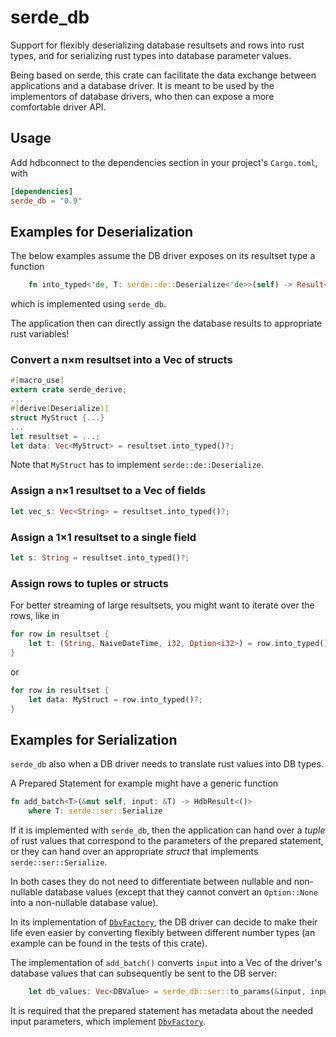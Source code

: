# serde_db

Support for flexibly deserializing database resultsets and rows into rust types,
and for serializing rust types into database parameter values.

Being based on serde, this crate can facilitate the data exchange between applications
and a database driver. It is meant to be used by the implementors of database drivers,
who then can expose a more comfortable driver API.

## Usage

Add hdbconnect to the dependencies section in your project's `Cargo.toml`, with

```toml
[dependencies]
serde_db = "0.9"
```

## Examples for Deserialization

The below examples assume the DB driver exposes on its
resultset type a function

```rust
    fn into_typed<'de, T: serde::de::Deserialize<'de>>(self) -> Result<T, E>
```

which is implemented using `serde_db`.

The application then can directly assign the database results to appropriate rust variables!

### Convert a n×m resultset into a Vec of structs

```rust
#[macro_use]
extern crate serde_derive;
...
#[derive(Deserialize)]
struct MyStruct {...}
...
let resultset = ...;
let data: Vec<MyStruct> = resultset.into_typed()?;
```

Note that `MyStruct` has to implement `serde::de::Deserialize`.

### Assign a n×1 resultset to a Vec of fields

```rust
let vec_s: Vec<String> = resultset.into_typed()?;
```

### Assign a 1×1 resultset to a single field

```rust
let s: String = resultset.into_typed()?;
```

### Assign rows to tuples or structs

For better streaming of large resultsets, you might want to iterate over the rows, like in

```rust
for row in resultset {
    let t: (String, NaiveDateTime, i32, Option<i32>) = row.into_typed()?;
}
```

or

```rust
for row in resultset {
    let data: MyStruct = row.into_typed()?;
}
```

## Examples for Serialization

`serde_db` also when a DB driver needs to translate rust values into DB types.

A Prepared Statement for example might have a generic function

```rust
fn add_batch<T>(&mut self, input: &T) -> HdbResult<()>
    where T: serde::ser::Serialize
```

If it  is implemented with `serde_db`, then the application can hand over
a _tuple_ of rust values that correspond to the parameters of the prepared statement,
or they can hand over an appropriate _struct_ that implements `serde::ser::Serialize`.

In both cases they do not need to differentiate between nullable and non-nullable
database values (except that they cannot convert an `Option::None` into a non-nullable database
value).

In its implementation of [`DbvFactory`](trait.DbvFactory.html),
the DB driver can decide to make their life even easier by converting flexibly between
different number types (an example can be found in the tests of this crate).

The implementation of `add_batch()` converts `input` into
a Vec of the driver's database values that can subsequently be sent to the DB server:

```rust
    let db_values: Vec<DBValue> = serde_db::ser::to_params(&input, input_metadata)?;
```

It is required that the prepared statement has metadata about the needed input parameters,
which implement [`DbvFactory`](trait.DbvFactory.html).
